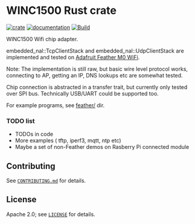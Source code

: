 # WINC1500 Rust crate

[![crate](https://img.shields.io/crates/v/wincwifi.svg)](https://crates.io/crates/wincwifi)
[![documentation](https://docs.rs/wincwifi/badge.svg)](https://docs.rs/wincwifi/)
[![Build](https://github.com/kaidokert/winc-rs/actions/workflows/rust.yaml/badge.svg)](https://github.com/kaidokert/winc-rs/actions/workflows/rust.yaml)

WINC1500 Wifi chip adapter.

embedded_nal::TcpClientStack and embedded_nal::UdpClientStack are implemented
and tested on [Adafruit Feather M0 WiFi](https://www.adafruit.com/product/3010).

Note: The implementation is still raw, but basic wire level protocol works,
connecting to AP, getting an IP, DNS lookups etc are somewhat tested.

Chip connection is abstracted in a transfer trait, but currently only tested over
SPI bus. Technically USB/UART could be supported too.

For example programs, see [feather/](https://github.com/kaidokert/winc-rs/tree/main/feather) dir.

### TODO list

- TODOs in code
- More examples ( tftp, iperf3, mqtt, ntp etc)
- Maybe a set of non-Feather demos on Rasberry Pi connected module

## Contributing

See [`CONTRIBUTING.md`](CONTRIBUTING.md) for details.

## License

Apache 2.0; see [`LICENSE`](LICENSE) for details.
